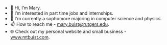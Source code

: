 - 👋 Hi, I’m Mary.
- 👀 I’m interested in part time jobs and internships.
- 🏫 I'm currently a sophomore majoring in computer science and physics.
- 📫 How to reach me - mary.buist@rutgers.edu.
- 🌐 Check out my personal website and small business - www.mtbuist.com.

<!---
mbuist/mbuist is a ✨ special ✨ repository because its `README.md` (this file) appears on your GitHub profile.
You can click the Preview link to take a look at your changes.
--->
